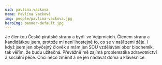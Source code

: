 ```yaml
---
uid: pavlina.vackova
name: Pavlína Vacková
img: people/pavlina-vackova.jpg
heroImg: banner-default.jpg
---
```


Je členkou České pirátské strany a bydlí ve Vejprnicích.
Členem strany a kandidátkou jsem, protože mi není lhostejné to, co se v naší zemi děje. I když jsem jen obyčejný člověk a mám jen SOU vzdělávání obor biochemik, tak věřím, že budu užitečná. Převážně mě zajímá problematika zdravotnictví a sociální péče. Chci něco změnit a ne jen nadávat doma u klávesnice.
